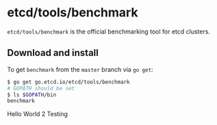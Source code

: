 # etcd/tools/benchmark

`etcd/tools/benchmark` is the official benchmarking tool for etcd clusters.

## Download and install
To get `benchmark` from the `master` branch via `go get`:
```sh
$ go get go.etcd.io/etcd/tools/benchmark
# GOPATH should be set
$ ls $GOPATH/bin
benchmark
```
Hello World 2
Testing
